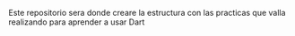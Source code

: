 Este repositorio sera donde creare la estructura con las practicas que valla realizando para aprender a usar Dart